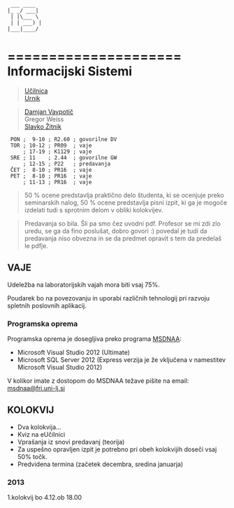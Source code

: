 
	 ___ ____  
	|_ _/ ___| 
	 | |\___ \ 
	 | | ___) |
	|___|____/ 
           
=====================
Informacijski Sistemi
=====================

>[Učilnica](https://ucilnica.fri.uni-lj.si/course/view.php?id=63)  
[Urnik](https://urnik.fri.uni-lj.si/timetable/2014_2015_zimski/allocations?subject=63714)  

>[Damjan Vavpotič](http://www.fri.uni-lj.si/si/damjan-vavpotic/)  
>Gregor Weiss  
>[Slavko Žitnik](http://www.fri.uni-lj.si/si/slavko-zitnik/)  

```timetable
 PON ;  9-10 ; R2.60 ; govorilne DV 
 TOR ; 10-12 ; PR09  ; vaje
     ; 17-19 ; K1129 ; vaje
 SRE ; 11    ; 2.44  ; govorilne GW
     ; 12-15 ; P22   ; predavanja
 ČET ;  8-10 ; PR16  ; vaje
 PET ;  8-10 ; PR16  ; vaje
     ; 11-13 ; PR16  ; vaje
```

>50 % ocene predstavlja praktično delo študenta, ki se ocenjuje preko seminarskih nalog, 50 % ocene predstavlja pisni izpit, ki ga je mogoče izdelati tudi s sprotnim delom v obliki kolokvijev.

>Predavanja so bila. Šli pa smo čez uvodni pdf. Profesor se mi zdi zlo uredu, se ga da fino poslušat, dobro govori :) povedal je tudi da predavanja niso obvezna in se da predmet opravit s tem da predelaš le pdfje.

VAJE
----
Udeležba na laboratorijskih vajah mora biti vsaj 75%.

Poudarek bo na povezovanju in uporabi različnih tehnologij pri razvoju spletnih poslovnih aplikacij.

### Programska oprema

Programska oprema je dosegljiva preko programa [MSDNAA](http://www.fri.uni-lj.si/si/fakulteta/program_msdnaa/):

* Microsoft Visual Studio 2012 (Ultimate)
* Microsoft SQL Server 2012 (Express verzija je že vključena v namestitev Microsoft Visual Studio 2012)

V kolikor imate z dostopom do MSDNAA težave pišite na email: msdnaa@fri.uni-lj.si


KOLOKVIJ
--------
* Dva kolokvija...  
* Kviz na eUčilnici  
* Vprašanja iz snovi predavanj (teorija)  
* Za uspešno opravljen izpit je potrebno pri obeh kolokvijih doseči vsaj 50% točk.  
* Predvidena termina (začetek decembra, sredina januarja)  

### 2013
1.kolokvij bo 4.12.ob 18.00


